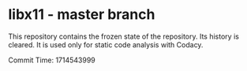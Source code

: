 # libx11 - master branch

This repository contains the frozen state of the repository.
Its history is cleared. It is used only for static code
analysis with Codacy.

Commit Time: 1714543999